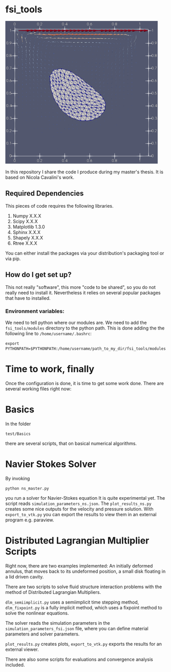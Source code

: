 # fsi_tools #

![Alt cover picture](title.png?raw=true "Title")

In this repository I share the code I produce during my master's thesis. It is based on Nicola Cavalini's work.

## Required Dependencies ##
This pieces of code requires the following libraries.

1. Numpy X.X.X
2. Scipy X.X.X
3. Matplotlib 1.3.0
4. Sphinx X.X.X
5. Shapely X.X.X
6. Rtree X.X.X

You can either install the packages via your distribution's packaging tool or via pip.

## How do I get set up? ##

This not really "software", this more "code to be shared", so you do not really need to install it. Nevertheless it relies on several popular packages that have to installed.

### Environment variables: ###
We need to tell python where our modules are. We need to add the ``fsi_tools/modules`` directory to the python path.  This is done adding the the following line to ``/home/username/.bashrc``:
```
export PYTHONPATH=$PYTHONPATH:/home/username/path_to_my_dir/fsi_tools/modules
```

# Time to work, finally #

Once the configuration is done, it is time to get some work done. There are several working files right now:

# Basics

In the folder

```
test/Basics
```

there are several scripts, that on basical numerical algorithms.

# Navier Stokes Solver

By invoking
```
python ns_master.py
```
you run a solver for Navier-Stokes equation It is quite experimental yet. The script reads `simulation_parameters_ns.json`. The `plot_results_ns.py` creates some nice outputs for the velocity and pressure solution. With `export_to_vtk.py` you can export the results to view them in an external program e.g. paraview.

# Distributed Lagrangian Multiplier Scripts

Right now, there are two examples implemented: An initially deformed annulus, that moves back to its undeformed position, a small disk floating in a lid driven cavity.

There are two scripts to solve fluid structure interaction problems with the method of Distributed Lagrangian Multipliers.

`dlm_semiimplicit.py` uses a semiimplicit time stepping method, `dlm_fixpoint.py` is a fully implicit method, which uses a fixpoint method to solve the nonlinear equations.

The solver reads the simulation parameters in the `simulation_parameters_fsi.json` file, where you can define material parameters and solver parameters.

`plot_results.py` creates plots, `export_to_vtk.py` exports the results for an external viewer.

There are also some scripts for evaluations and convergence analysis included.
